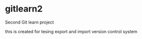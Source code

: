 # gitlearn2
Second Git learn project

this is created for tesing export and import version control system
